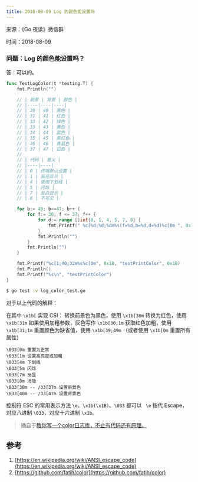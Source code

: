 ```yaml
---
title: 2018-08-09 Log 的颜色能设置吗
---
```

来源：《Go 夜读》微信群

时间：2018-08-09

### 问题：Log 的颜色能设置吗？

答：可以的。

```go
func TestLogColor(t *testing.T) {
	fmt.Println("")

	// | 前景 | 背景 | 颜色 |
	// |----|----|----|
	// | 30 | 40 | 黑色 |
	// | 31 | 41 | 红色 |
	// | 33 | 42 | 绿色 |
	// | 33 | 43 | 黄色 |
	// | 34 | 44 | 蓝色 |
	// | 35 | 45 | 紫红色 |
	// | 36 | 46 | 青蓝色 |
	// | 37 | 47 | 白色 |
	//
	// | 代码 | 意义 |
	// |----|----|
	// | 0 | 终端默认设置 |
	// | 1 | 高亮显示 |
	// | 4 | 使用下划线 |
	// | 5 | 闪烁 |
	// | 7 | 反白显示 |
	// | 8 | 不可见 |

	for b:= 40; b<=47; b++ {
		for f:= 30; f <= 37; f++ {
			for d:= range []int{0, 1, 4, 5, 7, 8} {
				fmt.Printf(" %c[%d;%d;%dm%s(f=%d,b=%d,d=%d)%c[0m ", 0x1B, d, b, f, "", f, b, d, 0x1B)
			}
			fmt.Println("")
		}
		fmt.Println("")
	}

	fmt.Printf("%c[1;40;32m%s%c[0m", 0x1B, "testPrintColor", 0x1B)
	fmt.Println()
	fmt.Printf("%s\n", "testPrintColor")
}
```

```sh
$ go test -v log_color_test.go
```

对于以上代码的解释：

在其中 `\x1b[` 实现 CSI： 
转换前景色为黑色，使用 `\x1b[30m` 
转换为红色，使用 `\x1b[31m` 
如果使用加粗参数，灰色写作 `\x1b[30;1m` 
获取红色加粗，使用 `\x1b[31;1m` 
重置颜色为缺省值，使用 `\x1b[39;49m` （或者使用 `\x1b[0m` 重置所有属性） 

```
\033[0m 重置为正常 
\033[1m 设置高亮度或加粗 
\033[4m 下划线 
\033[5m 闪烁 
\033[7m 反显 
\033[8m 消隐 
\033[30m -- /33[37m 设置前景色 
\033[40m -- /33[47m 设置背景色 
```

控制符 ESC 的常用表示方法 `\e`、`\x1b(\x1B)`、`\033` 都可以 `
\e` 指代 Escape，对应八进制 `\033`，对应十六进制 `\x1b`。

>摘自于[教你写一个color日志库，不止有代码还有原理。](https://www.zybuluo.com/aliasliyu4/note/612147)

## 参考

1. [https://en.wikipedia.org/wiki/ANSI_escape_code](https://en.wikipedia.org/wiki/ANSI_escape_code)
2. [https://github.com/fatih/color](https://github.com/fatih/color)

